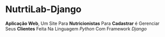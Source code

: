 # NutrtiLab-Django
 **Aplicação Web**, Um Site Para **Nutricionistas** Para **Cadastrar** é Gerenciar Seus **Clientes** 
 Feita Na Linguagem *Python* Com Framework *Django*  
